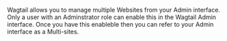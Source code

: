 Wagtail allows you to manage multiple Websites from your Admin interface. Only a user with an Adminstrator role can enable this in the Wagtail Admin interface. Once you have this enableble then you can refer to your Admin interface as a Multi-sites.